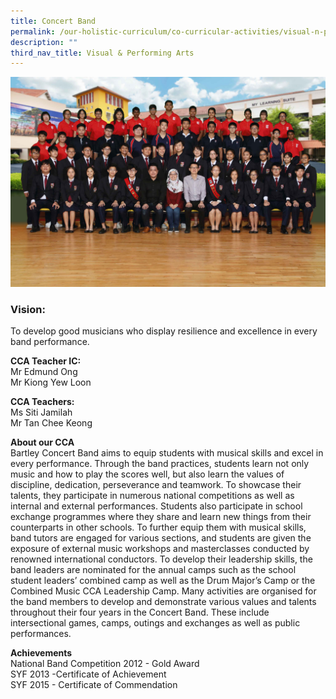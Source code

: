 ```yaml
---
title: Concert Band
permalink: /our-holistic-curriculum/co-curricular-activities/visual-n-performing-arts/concert-band/
description: ""
third_nav_title: Visual & Performing Arts
---
```


![](/images/Military-Band-Formal.jpg)

### Vision:
To develop good musicians who display resilience and excellence in every band performance.

**CCA Teacher IC:** <br>
Mr Edmund Ong <br>
Mr Kiong Yew Loon

**CCA Teachers:** <br>
Ms Siti Jamilah <br>
Mr Tan Chee Keong

**About our CCA** <br>
Bartley Concert Band aims to equip students with musical skills and excel in every performance. Through the band practices, students learn not only music and how to play the scores well, but also learn the values of discipline, dedication, perseverance and teamwork. To showcase their talents, they participate in numerous national competitions as well as internal and external performances. Students also participate in school exchange programmes where they share and learn new things from their counterparts in other schools. To further equip them with musical skills, band tutors are engaged for various sections, and students are given the exposure of external music workshops and masterclasses conducted by renowned international conductors. To develop their leadership skills, the band leaders are nominated for the annual camps such as the school student leaders’ combined camp as well as the Drum Major’s Camp or the Combined Music CCA Leadership Camp.
Many activities are organised for the band members to develop and demonstrate various values and talents throughout their four years in the Concert Band. These include intersectional games, camps, outings and exchanges as well as public performances. 

**Achievements** <br>
National Band Competition 2012 - Gold Award <br>
SYF 2013 -Certificate of Achievement <br>
SYF 2015 - Certificate of Commendation